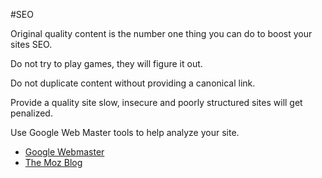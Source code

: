 #SEO

Original quality content is the number one thing you can do to boost your sites SEO.

Do not try to play games, they will figure it out.

Do not duplicate content without providing a canonical link.

Provide a quality site slow, insecure and poorly structured sites will get penalized.

Use Google Web Master tools to help analyze your site.

* [Google Webmaster](https://www.google.com/webmasters/support/)
* [The Moz Blog](https://moz.com/blog)
